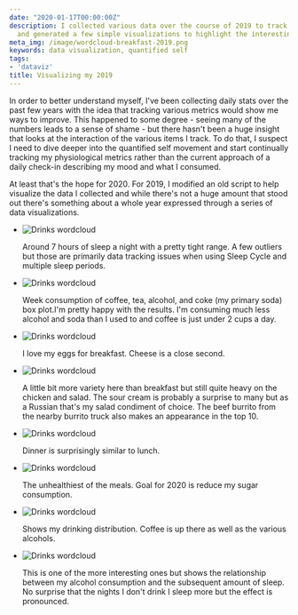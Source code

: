 ```yaml
---
date: "2020-01-17T00:00:00Z"
description: I collected various data over the course of 2019 to track my behavior
  and generated a few simple visualizations to highlight the interesting ones.
meta_img: /image/wordcloud-breakfast-2019.png
keywords: data visualization, quantified self
tags:
- 'dataviz'
title: Visualizing my 2019
---
```


In order to better understand myself, I've been collecting daily stats over the past few years with the idea that tracking various metrics would show me ways to improve. This happened to some degree - seeing many of the numbers leads to a sense of shame - but there hasn't been a huge insight that looks at the interaction of the various items I track. To do that, I suspect I need to dive deeper into the quantified self movement and start continually tracking my physiological metrics rather than the current approach of a daily check-in describing my mood and what I consumed.

At least that's the hope for 2020. For 2019, I modified an old script to help visualize the data I collected and while there's not a huge amount that stood out there's something about a whole year expressed through a series of data visualizations.

<ul class="thumbnails">
  <li class="span8">
    <div class="thumbnail">
      <img src="/image/alcohollag-vs-sleepduration-2019.png" alt="Drinks wordcloud" data-width="800" data-height="600" data-layout="responsive" />
      <p>Around 7 hours of sleep a night with a pretty tight range. A few outliers but those are primarily data tracking issues when using Sleep Cycle and multiple sleep periods.</p>
    </div>
  </li>

  <li class="span8">
    <div class="thumbnail">
      <img src="/image/alcohollag-vs-sleepduration-2019.png" alt="Drinks wordcloud" data-width="800" data-height="600" data-layout="responsive" />
      <p>Week consumption of coffee, tea, alcohol, and coke (my primary soda) box plot.I'm pretty happy with the results. I'm consuming much less alcohol and soda than I used to and coffee is just under 2 cups a day.</p>
    </div>
  </li>

  <li class="span8">
    <div class="thumbnail">
      <img src="/image/alcohollag-vs-sleepduration-2019.png" alt="Drinks wordcloud" data-width="800" data-height="600" data-layout="responsive" />
      <p>I love my eggs for breakfast. Cheese is a close second.</p>
    </div>
  </li>

  <li class="span8">
    <div class="thumbnail">
      <img src="/image/alcohollag-vs-sleepduration-2019.png" alt="Drinks wordcloud" data-width="800" data-height="600" data-layout="responsive" />
      <p>A little bit more variety here than breakfast but still quite heavy on the chicken and salad. The sour cream is probably a surprise to many but as a Russian that's my salad condiment of choice. The beef burrito from the nearby burrito truck also makes an appearance in the top 10.</p>
    </div>
  </li>

  <li class="span8">
    <div class="thumbnail">
      <img src="/image/alcohollag-vs-sleepduration-2019.png" alt="Drinks wordcloud" data-width="800" data-height="600" data-layout="responsive" />
      <p>Dinner is surprisingly similar to lunch.</p>
    </div>
  </li>

  <li class="span8">
    <div class="thumbnail">
      <img src="/image/alcohollag-vs-sleepduration-2019.png" alt="Drinks wordcloud" data-width="800" data-height="600" data-layout="responsive" />
      <p>The unhealthiest of the meals. Goal for 2020 is reduce my sugar consumption.</p>
    </div>
  </li>

  <li class="span8">
    <div class="thumbnail">
      <img src="/image/alcohollag-vs-sleepduration-2019.png" alt="Drinks wordcloud" data-width="800" data-height="600" data-layout="responsive" />
      <p>Shows my drinking distribution. Coffee is up there as well as the various alcohols.</p>
    </div>
  </li>

  <li class="span8">
    <div class="thumbnail">
      <img src="/image/alcohollag-vs-sleepduration-2019.png" alt="Drinks wordcloud" data-width="800" data-height="600" data-layout="responsive" />
      <p>This is one of the more interesting ones but shows the relationship between my alcohol consumption and the subsequent amount of sleep. No surprise that the nights I don't drink I sleep more but the effect is pronounced.</p>
    </div>
  </li>
</ul>

